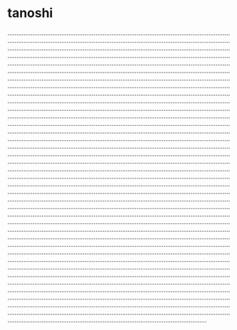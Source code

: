 # tanoshi
.......................................................................................................................................................................................................................................................................................................................................................................................................................................................................................................................................................................................................................................................................................................................................................................................................................................................................................................................................................................................................................................................................................................................................................................................................................................................................................................................................................................................................................................................................................................................................................................................................................................................................................................................................................................................................................................................................................................................................................................................................................................................................................................................................................................................................................................................................................................................................................................................................................................................................................................................................................................................................................................................................................................................................................................................................................................................................................................................................................................................................................................................................................................................................................................................................................................................................................................................................................................................................................................................................................................................................................................................................................................................................................................................................................................................................................................................................................................................................................................................................................................................................................................................................................................................................................................................................................................................................................................................................................................................................................................................................................................................................................................................................................................................................................................................................................................................................................................................................................................................................................